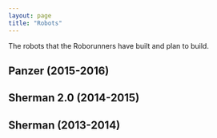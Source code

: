 ```yaml
---
layout: page
title: "Robots"
---
```


The robots that the Roborunners have built and plan to build.

## Panzer (2015-2016)

## Sherman 2.0 (2014-2015)

## Sherman (2013-2014)

